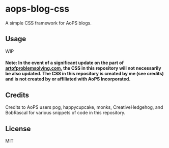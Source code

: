 # aops-blog-css
A simple CSS framework for AoPS blogs.

## Usage
WIP

#### Note: In the event of a significant update on the part of [artofproblemsolving.com](https://www.artofproblemsolving.com), the CSS in this repository will not necessarily be also updated. The CSS in this repository is created by me (see credits) and is not created by or affiliated with AoPS Incorporated.

## Credits
Credits to AoPS users pog, happycupcake, monks, CreativeHedgehog, and BobRascal for various snippets of code in this repository.

## License
MIT
